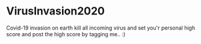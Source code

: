 # VirusInvasion2020
Covid-19 invasion on earth kill all incoming virus and set you'r personal high score and post the high score by tagging me.. :)
